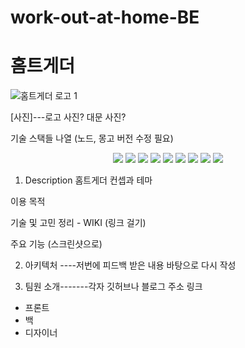 # work-out-at-home-BE

# 홈트게더
![홈트게더 로고 1](https://user-images.githubusercontent.com/92852591/160459210-c55230bb-2107-4b12-acaa-a0d04ece8079.png)

[사진]---로고 사진? 대문 사진?

기술 스택들 나열
(노드, 몽고 버전 수정 필요)
<p align='center'>
  <img src='https://img.shields.io/badge/Node-version1111-green?logo=Node.js'/>
  <img src='https://img.shields.io/badge/Express-v4.17.3-black?logo=Express'/>
  <img src='https://img.shields.io/badge/MongoDB-version111-green?logo=mongodb'/>
  <img src='https://img.shields.io/badge/socket.io-v4.4.1-white?logo=Socket.io'/>
  <img src='https://img.shields.io/badge/prettier-v2.5.1-pink?logo=prettier'/>
  <img src='https://img.shields.io/badge/mocha-v9.2.2-brown?logo=mocha'/>
  <img src='https://img.shields.io/badge/chai-v4.3.6-red?logo=chai'/>
  <img src='https://img.shields.io/badge/swagger-API-brightgreen?logo=swagger'/>
  <img src='https://img.shields.io/badge/eslint-v8.11.0-purple?logo=eslint'/>
</p>


1. Description
홈트게더 컨셉과 테마

이용 목적

기술 및 고민 정리 - WIKI (링크 걸기)

주요 기능 (스크린샷으로)

2. 아키텍처   ----저번에 피드백 받은 내용 바탕으로 다시 작성




3. 팀원 소개-------각자 깃허브나 블로그 주소 링크
 - 프론트
 - 백
 - 디자이너
